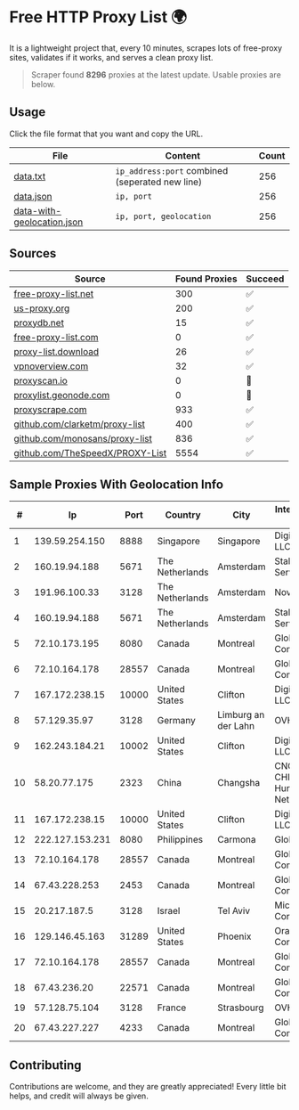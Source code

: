 
# Free HTTP Proxy List 🌍

It is a lightweight project that, every 10 minutes, scrapes lots of free-proxy sites, validates if it works, and serves a clean proxy list.


> Scraper found **8296** proxies at the latest update. Usable proxies are below.

## Usage

Click the file format that you want and copy the URL.


|File|Content|Count|
|----|-------|-----|
|[data.txt](https://raw.githubusercontent.com/themiralay/Proxy-List-World/master/data.txt)|`ip_address:port` combined (seperated new line)|256|
|[data.json](https://raw.githubusercontent.com/themiralay/Proxy-List-World/master/data.json)|`ip, port`|256|
|[data-with-geolocation.json](https://raw.githubusercontent.com/themiralay/Proxy-List-World/master/data-with-geolocation.json)|`ip, port, geolocation`|256|

## Sources

|Source|Found Proxies|Succeed|
|------|-------------|-------|
|[free-proxy-list.net](https://free-proxy-list.net)|300|✅|
|[us-proxy.org](https://www.us-proxy.org)|200|✅|
|[proxydb.net](http://proxydb.net)|15|✅|
|[free-proxy-list.com](https://free-proxy-list.com/?page=&port=&type%5B%5D=http&type%5B%5D=https&up_time=0&search=Search)|0|✅|
|[proxy-list.download](https://www.proxy-list.download/HTTP)|26|✅|
|[vpnoverview.com](https://vpnoverview.com/privacy/anonymous-browsing/free-proxy-servers)|32|✅|
|[proxyscan.io](https://www.proxyscan.io)|0|🚫|
|[proxylist.geonode.com](https://proxylist.geonode.com/api/proxy-list?limit=300&page=1&sort_by=lastChecked&sort_type=desc&protocols=http,https)|0|🚫|
|[proxyscrape.com](https://api.proxyscrape.com/v2/?request=displayproxies&protocol=http&timeout=10000&country=all&ssl=all&anonymity=all)|933|✅|
|[github.com/clarketm/proxy-list](https://raw.githubusercontent.com/clarketm/proxy-list/master/proxy-list-raw.txt)|400|✅|
|[github.com/monosans/proxy-list](https://raw.githubusercontent.com/monosans/proxy-list/main/proxies/http.txt)|836|✅|
|[github.com/TheSpeedX/PROXY-List](https://raw.githubusercontent.com/TheSpeedX/PROXY-List/master/http.txt)|5554|✅|


## Sample Proxies With Geolocation Info

|#|Ip|Port|Country|City|Internet Service Provider|
|-|--|----|-------|----|-------------------------|
|1|139.59.254.150|8888|Singapore|Singapore|DigitalOcean, LLC|
|2|160.19.94.188|5671|The Netherlands|Amsterdam|Stallion Network Services Limited|
|3|191.96.100.33|3128|The Netherlands|Amsterdam|NovoServe B.V.|
|4|160.19.94.188|5671|The Netherlands|Amsterdam|Stallion Network Services Limited|
|5|72.10.173.195|8080|Canada|Montreal|GloboTech Communications|
|6|72.10.164.178|28557|Canada|Montreal|GloboTech Communications|
|7|167.172.238.15|10000|United States|Clifton|DigitalOcean, LLC|
|8|57.129.35.97|3128|Germany|Limburg an der Lahn|OVH SAS|
|9|162.243.184.21|10002|United States|Clifton|DigitalOcean, LLC|
|10|58.20.77.175|2323|China|Changsha|CNC Group CHINA169 Hunan Province Network|
|11|167.172.238.15|10000|United States|Clifton|DigitalOcean, LLC|
|12|222.127.153.231|8080|Philippines|Carmona|Globe Telecom|
|13|72.10.164.178|28557|Canada|Montreal|GloboTech Communications|
|14|67.43.228.253|2453|Canada|Montreal|GloboTech Communications|
|15|20.217.187.5|3128|Israel|Tel Aviv|Microsoft Corporation|
|16|129.146.45.163|31289|United States|Phoenix|Oracle Corporation|
|17|72.10.164.178|28557|Canada|Montreal|GloboTech Communications|
|18|67.43.236.20|22571|Canada|Montreal|GloboTech Communications|
|19|57.128.75.104|3128|France|Strasbourg|OVH SAS|
|20|67.43.227.227|4233|Canada|Montreal|GloboTech Communications|



## Contributing

Contributions are welcome, and they are greatly appreciated! Every
little bit helps, and credit will always be given.

